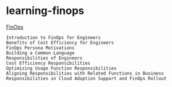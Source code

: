 # learning-finops


[FinOps](https://www.finops.org/introduction/what-is-finops/)

``` 
Introduction to FinOps for Engineers
Benefits of Cost Efficiency for Engineers
FinOps Persona Motivations
Building a Common Language
Responsibilities of Engineers
Cost Efficiency Responsibilities
Optimizing Usage Function Responsibilities
Aligning Responsibilities with Related Functions in Business
Responsibilities in Cloud Adoption Support and FinOps Rollout
